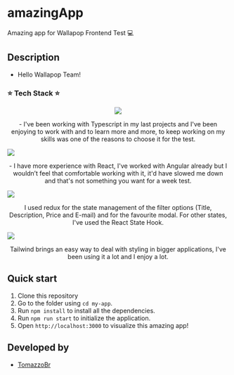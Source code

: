 # amazingApp 
Amazing app for Wallapop Frontend Test 💻

## Description
- Hello Wallapop Team! 

### ⭐️ Tech Stack ⭐️

<p align="center">
<img align="center" src="https://img.shields.io/badge/TypeScript-007ACC?style=for-the-badge&logo=typescript&logoColor=white" />
</p>
<p align="center">
 - I've been working with Typescript in my last projects and I've been enjoying to work with and to learn more and more, to keep working on my skills was one of the reasons to choose it for the test.    
</p>
<img align="center" src="https://img.shields.io/badge/React-20232A?style=for-the-badge&logo=react&logoColor=61DAFB" />
<p align="center">
 - I have more experience with React, I've worked with Angular already but I wouldn’t feel that comfortable working with it, it'd have slowed me down and that's not something you want for a week test.
</p>
<img align="center" src="https://img.shields.io/badge/Redux-593D88?style=for-the-badge&logo=redux&logoColor=white" />
<p align="center">
I used redux for the state management of the filter options (Title, Description, Price and E-mail) and for the favourite modal. For other states, I've used the React State Hook.
</p>
<img align="center" src="https://img.shields.io/badge/Tailwind_CSS-38B2AC?style=for-the-badge&logo=tailwind-css&logoColor=white" />
 <p align="center">
 Tailwind brings an easy way to deal with styling in bigger applications, I've been using it a lot and I enjoy a lot.
 </p>

## Quick start

1. Clone this repository
2. Go to the folder using `cd my-app`.
3. Run `npm install` to install all the dependencies.
4. Run `npm run start` to initialize the application.
5. Open `http://localhost:3000` to visualize this amazing app!

## Developed by

- [TomazzoBr](https://github.com/TomazzoBr)
